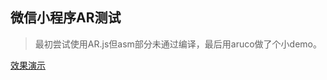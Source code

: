## 微信小程序AR测试
> 最初尝试使用AR.js但asm部分未通过编译，最后用aruco做了个小demo。

[效果演示](https://h5.weishi.qq.com/weishi/feed/79CP0kmp21HL6zaYI)

